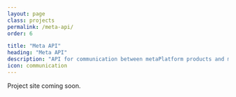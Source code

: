```yaml
---
layout: page
class: projects
permalink: /meta-api/
order: 6

title: "Meta API"
heading: "Meta API"
description: "API for communication between metaPlatform products and microservices."
icon: communication
---
```


Project site coming soon.
